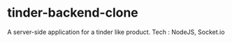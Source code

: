 # tinder-backend-clone
A server-side application for a tinder like product.
Tech : NodeJS, Socket.io
